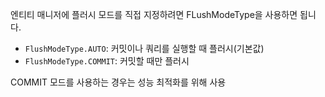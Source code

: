 
엔티티 매니저에 플러시 모드를 직접 지정하려면 FLushModeType을 사용하면 됩니다. 
- `FlushModeType.AUTO`: 커밋이나 쿼리를 실행할 때 플러시(기본값)
- `FlushModeType.COMMIT`: 커밋할 때만 플러시


COMMIT 모드를 사용하는 경우는 성능 최적화를 위해 사용